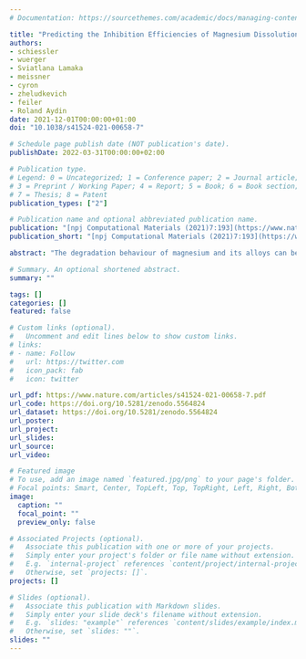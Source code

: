 ```yaml
---
# Documentation: https://sourcethemes.com/academic/docs/managing-content/

title: "Predicting the Inhibition Efficiencies of Magnesium Dissolution Modulators using Sparse Machine Learning Models"
authors:
- schiessler
- wuerger
- Sviatlana Lamaka
- meissner
- cyron
- zheludkevich
- feiler
- Roland Aydin
date: 2021-12-01T00:00:00+01:00
doi: "10.1038/s41524-021-00658-7"

# Schedule page publish date (NOT publication's date).
publishDate: 2022-03-31T00:00:00+02:00

# Publication type.
# Legend: 0 = Uncategorized; 1 = Conference paper; 2 = Journal article;
# 3 = Preprint / Working Paper; 4 = Report; 5 = Book; 6 = Book section;
# 7 = Thesis; 8 = Patent
publication_types: ["2"]

# Publication name and optional abbreviated publication name.
publication: "[npj Computational Materials (2021)7:193](https://www.nature.com/npjcompumats)"
publication_short: "[npj Computational Materials (2021)7:193](https://www.nature.com/npjcompumats)"

abstract: "The degradation behaviour of magnesium and its alloys can be tuned by small organic molecules. However, an automatic identification of effective organic additives within the vast chemical space of potential compounds needs sophisticated tools. Herein, we propose two systematic approaches of sparse feature selection for identifying molecular descriptors that are most relevant for the corrosion inhibition efficiency of chemical compounds. One is based on the classical statistical tool of analysis of variance, the other one based on random forests. We demonstrate how both can—when combined with deep neural networks—help to predict the corrosion inhibition efficiencies of chemical compounds for the magnesium alloy ZE41. In particular, we demonstrate that this framework outperforms predictions relying on a random selection of molecular descriptors. Finally, we point out how autoencoders could be used in the future to enable even more accurate automated predictions of corrosion inhibition efficiencies."

# Summary. An optional shortened abstract.
summary: ""

tags: []
categories: []
featured: false

# Custom links (optional).
#   Uncomment and edit lines below to show custom links.
# links:
# - name: Follow
#   url: https://twitter.com
#   icon_pack: fab
#   icon: twitter

url_pdf: https://www.nature.com/articles/s41524-021-00658-7.pdf
url_code: https://doi.org/10.5281/zenodo.5564824
url_dataset: https://doi.org/10.5281/zenodo.5564824
url_poster:
url_project:
url_slides:
url_source:
url_video:

# Featured image
# To use, add an image named `featured.jpg/png` to your page's folder. 
# Focal points: Smart, Center, TopLeft, Top, TopRight, Left, Right, BottomLeft, Bottom, BottomRight.
image:
  caption: ""
  focal_point: ""
  preview_only: false

# Associated Projects (optional).
#   Associate this publication with one or more of your projects.
#   Simply enter your project's folder or file name without extension.
#   E.g. `internal-project` references `content/project/internal-project/index.md`.
#   Otherwise, set `projects: []`.
projects: []

# Slides (optional).
#   Associate this publication with Markdown slides.
#   Simply enter your slide deck's filename without extension.
#   E.g. `slides: "example"` references `content/slides/example/index.md`.
#   Otherwise, set `slides: ""`.
slides: ""
---
```

